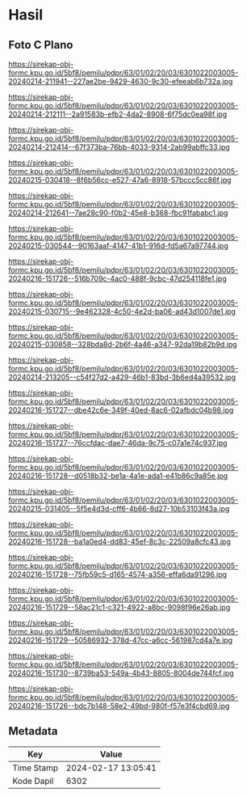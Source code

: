 # Hasil

## Foto C Plano

https://sirekap-obj-formc.kpu.go.id/5bf8/pemilu/pdpr/63/01/02/20/03/6301022003005-20240214-211941--227ae2be-9429-4630-9c30-efeeab6b732a.jpg

https://sirekap-obj-formc.kpu.go.id/5bf8/pemilu/pdpr/63/01/02/20/03/6301022003005-20240214-212111--2a91583b-efb2-4da2-8908-6f75dc0ea98f.jpg

https://sirekap-obj-formc.kpu.go.id/5bf8/pemilu/pdpr/63/01/02/20/03/6301022003005-20240214-212414--67f373ba-76bb-4033-9314-2ab99abffc33.jpg

https://sirekap-obj-formc.kpu.go.id/5bf8/pemilu/pdpr/63/01/02/20/03/6301022003005-20240215-030418--8f6b56cc-e527-47a6-8918-57bccc5cc86f.jpg

https://sirekap-obj-formc.kpu.go.id/5bf8/pemilu/pdpr/63/01/02/20/03/6301022003005-20240214-212641--7ae28c90-f0b2-45e8-b368-fbc91fababc1.jpg

https://sirekap-obj-formc.kpu.go.id/5bf8/pemilu/pdpr/63/01/02/20/03/6301022003005-20240215-030544--90163aaf-4147-41b1-916d-fd5a67a97744.jpg

https://sirekap-obj-formc.kpu.go.id/5bf8/pemilu/pdpr/63/01/02/20/03/6301022003005-20240216-151726--516b709c-4ac0-488f-9cbc-47d254118fe1.jpg

https://sirekap-obj-formc.kpu.go.id/5bf8/pemilu/pdpr/63/01/02/20/03/6301022003005-20240215-030715--9e462328-4c50-4e2d-ba06-ad43d1007de1.jpg

https://sirekap-obj-formc.kpu.go.id/5bf8/pemilu/pdpr/63/01/02/20/03/6301022003005-20240215-030858--328bda8d-2b6f-4a46-a347-92da19b82b9d.jpg

https://sirekap-obj-formc.kpu.go.id/5bf8/pemilu/pdpr/63/01/02/20/03/6301022003005-20240214-213205--c54f27d2-a429-46b1-83bd-3b6ed4a39532.jpg

https://sirekap-obj-formc.kpu.go.id/5bf8/pemilu/pdpr/63/01/02/20/03/6301022003005-20240216-151727--dbe42c6e-349f-40ed-8ac6-02afbdc04b98.jpg

https://sirekap-obj-formc.kpu.go.id/5bf8/pemilu/pdpr/63/01/02/20/03/6301022003005-20240216-151727--76ccfdac-dae7-46da-9c75-c07a1e74c937.jpg

https://sirekap-obj-formc.kpu.go.id/5bf8/pemilu/pdpr/63/01/02/20/03/6301022003005-20240216-151728--d0518b32-be1a-4a1e-ada1-e41b86c9a85e.jpg

https://sirekap-obj-formc.kpu.go.id/5bf8/pemilu/pdpr/63/01/02/20/03/6301022003005-20240215-031405--5f5e4d3d-cff6-4b66-8d27-10b53103f43a.jpg

https://sirekap-obj-formc.kpu.go.id/5bf8/pemilu/pdpr/63/01/02/20/03/6301022003005-20240216-151728--ba1a0ed4-dd83-45ef-8c3c-22509a8cfc43.jpg

https://sirekap-obj-formc.kpu.go.id/5bf8/pemilu/pdpr/63/01/02/20/03/6301022003005-20240216-151728--75fb59c5-d165-4574-a356-effa6da91296.jpg

https://sirekap-obj-formc.kpu.go.id/5bf8/pemilu/pdpr/63/01/02/20/03/6301022003005-20240216-151729--58ac21c1-c321-4922-a8bc-9098f96e26ab.jpg

https://sirekap-obj-formc.kpu.go.id/5bf8/pemilu/pdpr/63/01/02/20/03/6301022003005-20240216-151729--50586932-378d-47cc-a6cc-561987cd4a7e.jpg

https://sirekap-obj-formc.kpu.go.id/5bf8/pemilu/pdpr/63/01/02/20/03/6301022003005-20240216-151730--8739ba53-549a-4b43-8805-8004de744fcf.jpg

https://sirekap-obj-formc.kpu.go.id/5bf8/pemilu/pdpr/63/01/02/20/03/6301022003005-20240216-151726--bdc7b148-58e2-49bd-980f-f57e3f4cbd69.jpg


## Metadata

| Key        | Value               |
| ---------- | ------------------- |
| Time Stamp | 2024-02-17 13:05:41 |
| Kode Dapil | 6302                |



